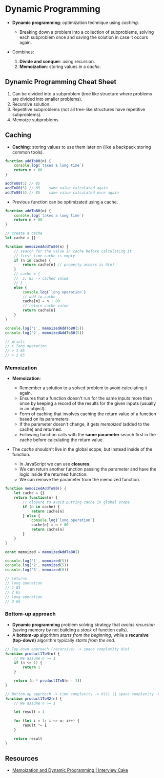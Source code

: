 # Dynamic Programming

* **Dynamic programming**: optimization technique using *caching*.
  * Breaking down a problem into a collection of subproblems, solving each
    subproblem once and saving the solution in case it occurs again.

* Combines:
    1. **Divide and conquer**: using recursion.
    2. **Memoization**: storing values in a *cache*.

## Dynamic Programming Cheat Sheet

1. Can be divided into a subproblem (tree like structure where problems are
   divided into smaller problems).
2. Recursive solution.
3. Repetitive subproblems (not all tree-like structures have repetitive subproblems).
4. Memoize subproblems.

## Caching

* **Caching**: storing values to use them later on (like a backpack storing
  common tools).

```javascript
function addTo80(n) {
    console.log(`takes a long time`)
    return n + 80
}

addTo80(5) // 85
addTo80(5) // 85    same value calculated again
addTo80(5) // 85    same value calculated once again
```

* Previous function can be optimizated using a cache.

```javascript
function addTo80(n) {
    console.log(`takes a long time`)
    return n + 80
}

// create a cache
let cache = {}

function memoizedAddTo80(n) {
    // search for the value in cache before calculating it
    // first time cache is empty
    if (n in cache) {
        return cache[n] // property access is O(n)
    }
    // cache = {
    //  5: 85 -> cached value
    // }
    else {
        console.log(`long operation`)
        // add to cache
        cache[n] = n + 80
        // return cache value
        return cache[n]
    }
}

console.log('1', memoizedAddTo80(5))
console.log('2', memoizedAddTo80(5))

// prints
// > long operation
// > 1 85
// > 2 85
```

### Memoization

* **Memoization**:
  * Remember a solution to a solved problem to avoid calculating it again.
  * Ensures that a function doesn't run for the same inputs more than once by
    keeping a record of the results for the given inputs (usually in an object).
  * Form of caching that involves caching the return value of a
  function based on its parameters.
  * If the parameter doesn't change, it gets *memoized* (added to the cache) and
    returned.
  * Following function calls with the **same parameter** search first in the cache before calculating the return value.

* The *cache* shouldn't live in the global scope, but instead inside of the function.
  * In JavaScript we can use **closures**.
  * We can return another function passing the parameter and have the logic
    inside the returned function.
  * We can remove the parameter from the memoized function.

```javascript
function memoizedAddTo80() {
    let cache = {}
    return function(n) {
        // closure to avoid putting cache in global scope
        if (n in cache) {
            return cache[n]
        } else {
            console.log(`long operation`)
            cache[n] = n + 80
            return cache[n]
        }
    }
}

const memoized = memoizedAddTo80()

console.log('1', memoized(5))
console.log('2', memoized(5))
console.log('3', memoized(6))

// returns
// long operation
// 1 85
// 2 85
// long operation
// 3 86
```

### Bottom-up approach

* **Dynamic programming** problem solving strategy that *avoids recursion*
  (saving memory by not building a *stack* of function calls).
* A **bottom-up** algorithm *starts from the beginning*, while a **recursive
  (top-down)** algorithm typically *starts from the end*.

```javascript
// Top-down approach (recursive) -> space complexity O(n)
function product1ToN(n) {
    // We assume n >= 1
    if (n <= 1) {
        return 1
    }

    return (n * product1ToN(n - 1))
}

// Bottom-up approach -> time complexity -> O(1) || space complexity -> O(n)
function product1ToN2(n) {
    // We assume n >= 1

    let result = 1

    for (let i = 1; i <= n; i++) {
        result *= i
    }

    return result
}
```

## Resources

* [Memoization and Dynamic Programming | Interview Cake](https://www.interviewcake.com/concept/python/memoization?)
